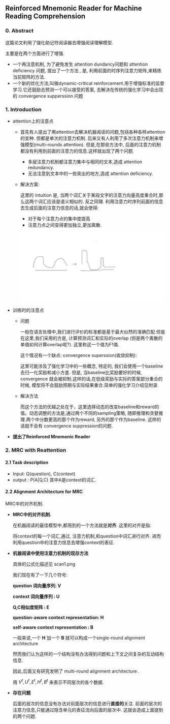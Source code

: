 ## Reinforced Mnemonic Reader for Machine Reading Comprehension

### 0. Abstract

这篇论文利用了强化助记符阅读器去增强阅读理解模型.

主要是在两个方面进行了增强.

- 一个再注意机制, 为了避免发生 attention dundancy问题和 attention deficiency 问题, 提出了一个方法 , 是, 利用前面的时序列注意力矩阵,来精练当前矩阵的方法.
- 一个新的优化方法,叫做dynamic-critical reinforcement.用于增强标准的监督学习.它还鼓励去预测一个可以接受的答案, 去解决在传统的强化学习中会出现的 convergence supperssion 问题



### 1. Introduction

- attention上的注意点

  - 首先有人提出了用attention去解决机器阅读的问题,包括各种各样attention的变种. 但都是单次的注意力机制. 后来又有人利用了多次注意力机制来增强模型(multi-rounds attention). 但是,在那些方法中, 后面的注意力机制都没有利用到前面的注意力的信息.这样就出现了两个问题.
    - 多层注意力机制都注意力集中与相同的文本,造成 attention redundancy. 
    - 无法注意到文本中的一些突出的地方,造成 attention deficiency.

  - 解决方案:

    这里的 intuition 是, 当两个词汇关于某段文字的注意力向量高度重合时,那么这两个词汇应该是语义相似的. 反之同理. 利用注意力时序列前面的信息去生成后面的注意力信息的话,就会使得:

    - 对于每个注意力点的集中度提高
    - 注意力点之间变得更加独立,更加离散. 

    ![](./pictures/1.jpeg)

- 训练时的注意点

  - 问题

    一般在语言处理中,我们进行评价的标准都是基于最大似然的准确匹配.但是在这里,我们采用的方是, 计算预测词汇和实际的overlap (但是两个离散的单值如何计算overlap呢?). 这里称这一个值为F1值.

    这个情况有一个缺点: convergence superssion(收敛抑制):

    这里可能涉及了强化学习中的一些概念, 特定的, 我们会使用一个baseline 去归一化奖励和减小方差. 但是, 当baseline比奖励要好的时候, convergence 就会被抑制.这样的话,在低级奖励与实际的答案部分重合的时候, 模型将不会鼓励预期与实际结果重合.简单的强化学习介绍见附录.

  - 解决方法

    而这个方法的优越之处在于，这里选择动态的改变baseline和reward的值。动态调整的方法是,通过两个不同的sampling策略, 随即推理和贪婪推理.两个中分数更高的那个作为reward, 另外的那个作为baseline. 这样的话就不会有 convergence suppression的问题.

- **提出了Reinforced Mnemonic Reader**






### 2. MRC with Reattention 

#### 2.1 Task description

- Input: Q(question), C(context)
- output : P(A|Q,C) 其中A是context的词汇.

#### 2.2 Alignment Architecture for MRC

MRC中的对齐机制.

- **MRC中的对齐机制.**

  在机器阅读的最佳模型中,都用到的一个方法就是**对齐**. 这里的对齐是指:

  将context的每一个词汇,通过, 注意力机制,和question中词汇进行对齐. 进而利用question中的注意力信息去增强context的表征.

- **机器阅读中使用注意力机制的现存方法**

  具体的公式化描述见 scan1.png

  我们现在有了一下几个符号:

  **question 词向量序列: V**

  **context 词向量序列 : U**

  **Q,C相似度矩阵	: E**

  **question-aware context representation: H**

  **self-aware context representation : B**

  一般来说,一个 **H** 加一个 **B** 就可以构成一个single-round alignment architecture 

  然而我们认为这样的一个结构没有办法得到问题和上下文之间复杂的互动结构信息. 

  因此,后面又有研究发明了 multi-round alignment architecture .

  用 $V^t, U^t, E^t, H^t, B^t$ 来表示不同层次的各个数据.

- **存在问题**

  后面的层次的信息没有办法对前面层次的信息进行**直接的**关注. 前面的层次的注意力信息,只能通过隐含单元的表征流向后面的层次中. 这就会造成上面提到的两个问题.

  ​